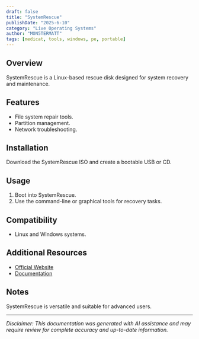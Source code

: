 ```yaml
---
draft: false
title: "SystemRescue"
publishDate: "2025-6-10"
category: "Live Operating Systems"
author: "MON5TERMATT"
tags: [medicat, tools, windows, pe, portable]
---
```


## Overview
SystemRescue is a Linux-based rescue disk designed for system recovery and maintenance.

## Features
- File system repair tools.
- Partition management.
- Network troubleshooting.

## Installation
Download the SystemRescue ISO and create a bootable USB or CD.

## Usage
1. Boot into SystemRescue.
2. Use the command-line or graphical tools for recovery tasks.

## Compatibility
- Linux and Windows systems.

## Additional Resources
- [Official Website](https://www.system-rescue.org/)
- [Documentation](https://www.system-rescue.org/manual/)

## Notes
SystemRescue is versatile and suitable for advanced users.

---

*Disclaimer: This documentation was generated with AI assistance and may require review for complete accuracy and up-to-date information.*